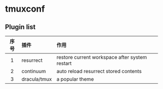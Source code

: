 # tmuxconf

## Plugin list

| 序号 | 插件 | 作用 |
| :---: | :--- | :--- |
| 1 | resurrect | restore current workspace after system restart |
| 2 | continuum | auto reload resurrect stored contents |
| 3 | dracula/tmux | a popular theme |
